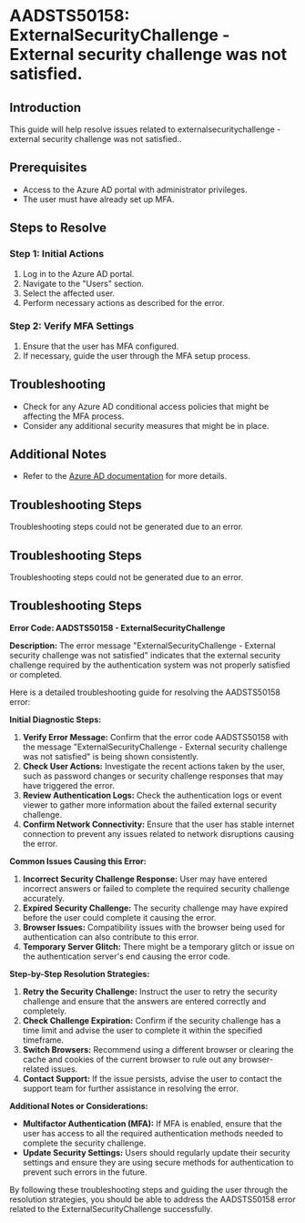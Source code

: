 # AADSTS50158: ExternalSecurityChallenge - External security challenge was not satisfied.

## Introduction

This guide will help resolve issues related to externalsecuritychallenge -
external security challenge was not satisfied..

## Prerequisites

* Access to the Azure AD portal with administrator privileges.
* The user must have already set up MFA.

## Steps to Resolve

### Step 1: Initial Actions

1. Log in to the Azure AD portal.
2. Navigate to the "Users" section.
3. Select the affected user.
4. Perform necessary actions as described for the error.

### Step 2: Verify MFA Settings

1. Ensure that the user has MFA configured.
2. If necessary, guide the user through the MFA setup process.

## Troubleshooting

* Check for any Azure AD conditional access policies that might be affecting the
  MFA process.
* Consider any additional security measures that might be in place.

## Additional Notes

* Refer to the
  [Azure AD documentation](https://learn.microsoft.com/en-us/azure/active-directory/)
  for more details.

## Troubleshooting Steps

Troubleshooting steps could not be generated due to an error.

## Troubleshooting Steps

Troubleshooting steps could not be generated due to an error.

## Troubleshooting Steps

**Error Code: AADSTS50158 - ExternalSecurityChallenge**

**Description:** The error message "ExternalSecurityChallenge - External
security challenge was not satisfied" indicates that the external security
challenge required by the authentication system was not properly satisfied or
completed.

Here is a detailed troubleshooting guide for resolving the AADSTS50158 error:

**Initial Diagnostic Steps:**

1. **Verify Error Message:** Confirm that the error code AADSTS50158 with the
   message "ExternalSecurityChallenge - External security challenge was not
   satisfied" is being shown consistently.
2. **Check User Actions:** Investigate the recent actions taken by the user,
   such as password changes or security challenge responses that may have
   triggered the error.
3. **Review Authentication Logs:** Check the authentication logs or event viewer
   to gather more information about the failed external security challenge.
4. **Confirm Network Connectivity:** Ensure that the user has stable internet
   connection to prevent any issues related to network disruptions causing the
   error.

**Common Issues Causing this Error:**

1. **Incorrect Security Challenge Response:** User may have entered incorrect
   answers or failed to complete the required security challenge accurately.
2. **Expired Security Challenge:** The security challenge may have expired
   before the user could complete it causing the error.
3. **Browser Issues:** Compatibility issues with the browser being used for
   authentication can also contribute to this error.
4. **Temporary Server Glitch:** There might be a temporary glitch or issue on
   the authentication server's end causing the error code.

**Step-by-Step Resolution Strategies:**

1. **Retry the Security Challenge:** Instruct the user to retry the security
   challenge and ensure that the answers are entered correctly and completely.
2. **Check Challenge Expiration:** Confirm if the security challenge has a time
   limit and advise the user to complete it within the specified timeframe.
3. **Switch Browsers:** Recommend using a different browser or clearing the
   cache and cookies of the current browser to rule out any browser-related
   issues.
4. **Contact Support:** If the issue persists, advise the user to contact the
   support team for further assistance in resolving the error.

**Additional Notes or Considerations:**

* **Multifactor Authentication (MFA):** If MFA is enabled, ensure that the user
  has access to all the required authentication methods needed to complete the
  security challenge.
* **Update Security Settings:** Users should regularly update their security
  settings and ensure they are using secure methods for authentication to
  prevent such errors in the future.

By following these troubleshooting steps and guiding the user through the
resolution strategies, you should be able to address the AADSTS50158 error
related to the ExternalSecurityChallenge successfully.
